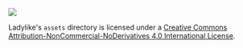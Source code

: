 ![](http://i.creativecommons.org/l/by-nc-nd/4.0/88x31.png)

Ladylike's `assets` directory is licensed under a
[Creative Commons Attribution-NonCommercial-NoDerivatives 4.0 International License](http://creativecommons.org/licenses/by-nc-nd/4.0/).
